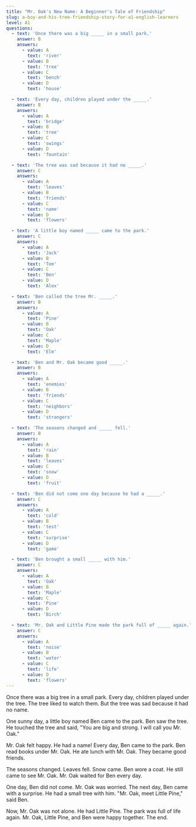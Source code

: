```yaml
---
title: "Mr. Oak's New Name: A Beginner's Tale of Friendship"
slug: a-boy-and-his-tree-friendship-story-for-a1-english-learners
level: A1
questions:
  - text: 'Once there was a big _____ in a small park.'
    answer: B
    answers:
      - value: A
        text: 'river'
      - value: B
        text: 'tree'
      - value: C
        text: 'bench'
      - value: D
        text: 'house'

  - text: 'Every day, children played under the _____.'
    answer: B
    answers:
      - value: A
        text: 'bridge'
      - value: B
        text: 'tree'
      - value: C
        text: 'swings'
      - value: D
        text: 'fountain'

  - text: 'The tree was sad because it had no _____.'
    answer: C
    answers:
      - value: A
        text: 'leaves'
      - value: B
        text: 'friends'
      - value: C
        text: 'name'
      - value: D
        text: 'flowers'

  - text: 'A little boy named _____ came to the park.'
    answer: C
    answers:
      - value: A
        text: 'Jack'
      - value: B
        text: 'Tom'
      - value: C
        text: 'Ben'
      - value: D
        text: 'Alex'

  - text: 'Ben called the tree Mr. _____.'
    answer: B
    answers:
      - value: A
        text: 'Pine'
      - value: B
        text: 'Oak'
      - value: C
        text: 'Maple'
      - value: D
        text: 'Elm'

  - text: 'Ben and Mr. Oak became good _____.'
    answer: B
    answers:
      - value: A
        text: 'enemies'
      - value: B
        text: 'friends'
      - value: C
        text: 'neighbors'
      - value: D
        text: 'strangers'

  - text: 'The seasons changed and _____ fell.'
    answer: B
    answers:
      - value: A
        text: 'rain'
      - value: B
        text: 'leaves'
      - value: C
        text: 'snow'
      - value: D
        text: 'fruit'

  - text: 'Ben did not come one day because he had a _____.'
    answer: C
    answers:
      - value: A
        text: 'cold'
      - value: B
        text: 'test'
      - value: C
        text: 'surprise'
      - value: D
        text: 'game'

  - text: 'Ben brought a small _____ with him.'
    answer: C
    answers:
      - value: A
        text: 'Oak'
      - value: B
        text: 'Maple'
      - value: C
        text: 'Pine'
      - value: D
        text: 'Birch'

  - text: 'Mr. Oak and Little Pine made the park full of _____ again.'
    answer: C
    answers:
      - value: A
        text: 'noise'
      - value: B
        text: 'water'
      - value: C
        text: 'life'
      - value: D
        text: 'flowers'
---
```


Once there was a big tree in a small park. Every day, children played under the tree. The tree liked to watch them. But the tree was sad because it had no name.

One sunny day, a little boy named Ben came to the park. Ben saw the tree. He touched the tree and said, "You are big and strong. I will call you Mr. Oak."

Mr. Oak felt happy. He had a name! Every day, Ben came to the park. Ben read books under Mr. Oak. He ate lunch with Mr. Oak. They became good friends.

The seasons changed. Leaves fell. Snow came. Ben wore a coat. He still came to see Mr. Oak. Mr. Oak waited for Ben every day.

One day, Ben did not come. Mr. Oak was worried. The next day, Ben came with a surprise. He had a small tree with him. "Mr. Oak, meet Little Pine," said Ben.

Now, Mr. Oak was not alone. He had Little Pine. The park was full of life again. Mr. Oak, Little Pine, and Ben were happy together. The end.

